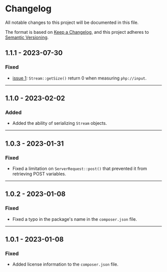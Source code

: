 # Changelog

All notable changes to this project will be documented in this file.

The format is based on [Keep a Changelog](https://keepachangelog.com/en/1.0.0/),
and this project adheres to [Semantic Versioning](https://semver.org/spec/v2.0.0.html).

## 1.1.1 - 2023-07-30
### Fixed
- [issue 1](https://github.com/adinan-cenci/psr-7/issues/1): `Stream::getSize()` return 0 when measuring `php://input`.

---

## 1.1.0 - 2023-02-02
### Added
- Added the ability of serializing `Stream` objects.

---

## 1.0.3 - 2023-01-31
### Fixed
- Fixed a limitation on `ServerRequest::post()` that prevented it from
  retrieving POST variables.

---

## 1.0.2 - 2023-01-08
### Fixed
- Fixed a typo in the package's name in the `composer.json` file.

---

## 1.0.1 - 2023-01-08
### Fixed
- Added license information to the `composer.json` file.
